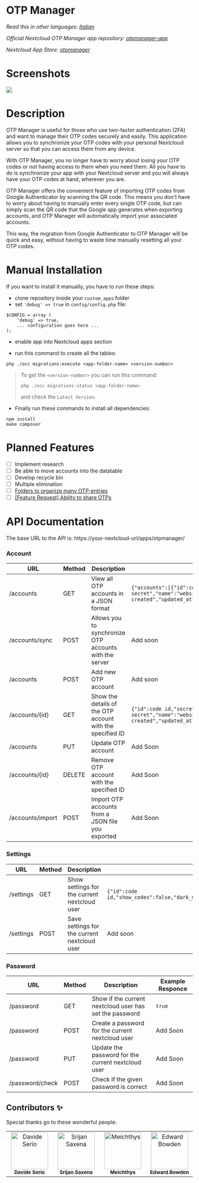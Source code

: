 <!--
SPDX-FileCopyrightText: Matteo Convertino <matteo@convertino.cloud>
SPDX-License-Identifier: CC0-1.0
-->

# OTP Manager

*Read this in other languages: [Italian](README.it.md)*

*Official Nextcloud OTP Manager app repository: [otpmanager-app](https://github.com/matteo-convertino/otpmanager-app)*

*Nextcloud App Store: [otpmanager](https://apps.nextcloud.com/apps/otpmanager)*

# Screenshots
<img src="img/screenshots/1.png">

# Description
OTP Manager is useful for those who use two-factor authentication (2FA) and want to manage their OTP codes securely and easily. 
This application allows you to synchronize your OTP codes with your personal Nextcloud server so that you can access them from any device.

With OTP Manager, you no longer have to worry about losing your OTP codes or not having access to them when you need them. 
All you have to do is synchronize your app with your Nextcloud server and you will always have your OTP codes at hand, wherever you are.

OTP Manager offers the convenient feature of importing OTP codes from Google Authenticator by scanning the QR code. 
This means you don't have to worry about having to manually enter every single OTP code, but can simply scan the QR code that the Google app generates when exporting 
accounts, and OTP Manager will automatically import your associated accounts.

This way, the migration from Google Authenticator to OTP Manager will be quick and easy, without having to waste time manually resetting all your OTP codes.

# Manual Installation

If you want to install it manually, you have to run these steps:

- clone repository inside your `custom_apps` folder
- set `'debug' => true` in `config/config.php` file:
```
$CONFIG = array (
    'debug' => true,
    ... configuration goes here ...
);

```
- enable app into Nextcloud apps section

- run this command to create all the tables: 
```
php ./occ migrations:execute <app-folder-name> <version-number>
```
> To get the `<version-number>` you can run this command:
> ```
> php ./occ migrations:status <app-folder-name>
> ```
> and check the `Latest Version`.

- Finally run these commands to install all dependencies:
```
npm install
make composer
```
    
# Planned Features
- [ ] Implement research
- [ ] Be able to move accounts into the datatable
- [ ] Develop recycle bin
- [ ] Multiple elimination
- [ ] [Folders to organize many OTP-entries](https://github.com/matteo-convertino/otpmanager-nextcloud/issues/12)
- [ ] [[Feature Request] Ability to share OTPs](https://github.com/matteo-convertino/otpmanager-nextcloud/issues/13)

# API Documentation
The base URL to the API is: https://your-nextcloud-url/apps/otpmanager/

### Account
| URL | Method | Description | Example Responce |
| --- | ------ | ------------| --------------- |
| /accounts | GET | View all OTP accounts in a JSON format | ```{"accounts":[{"id":code id,"secret":"your-secret","name":"website","issuer":"","digits":6,"type":"totp","period":30,"algorithm":0,"counter":null,"icon":"default","position":0,"user_id":"username","created_at":"time created","updated_at":"time last updated","deleted_at":null}]}``` |
| /accounts/sync | POST | Allows you to synchronize OTP accounts with the server | Add soon |
| /accounts | POST | Add new OTP account | Add soon |
| /accounts/{id} | GET | Show the details of the OTP account with the specified ID | ```{"id":code id,"secret":"your-secret","name":"website","issuer":"","digits":6,"type":"totp","period":30,"algorithm":0,"counter":null,"icon":"default","position":0,"user_id":"username","created_at":"time created","updated_at":"time last updated","deleted_at":null}``` |
| /accounts | PUT | Update OTP account | Add Soon |
| /accounts/{id} | DELETE | Remove OTP account with the specified ID | Add Soon |
| /accounts/import | POST | Import OTP accounts from a JSON file you exported | Add Soon |

### Settings
| URL | Method | Description | Example Responce |
| --- | ------ | ----------- | ---------------- |
| /settings | GET | Show settings for the current nextcloud user | ```{"id":code id,"show_codes":false,"dark_mode":true,"records_per_page":"10","user_id":"username"}``` |
| /settings | POST | Save settings for the current nextcloud user | Add soon |

### Password
| URL | Method | Description | Example Responce |
| --- | ------ | ----------- | ---------------- |
| /password | GET | Show if the current nextcloud user has set the password | ```true``` |
| /password | POST | Create a password for the current nextcloud user | Add Soon |
| /password | PUT | Update the password for the current nextcloud user | Add Soon |
| /password/check | POST | Check if the given password is correct | Add Soon |

## Contributors ✨

Special thanks go to these wonderful people:
<table>
  <tbody>
    <tr>
      <td align="center" valign="top" width="14.28%"><a href="https://github.com/davideserio"><img src="https://avatars.githubusercontent.com/u/90445202?v=4" width="100px;" alt="Davide Serio"/><br /><sub><b>Davide Serio</b></sub></a><br /></td>
      <td align="center" valign="top" width="14.28%"><a href="https://github.com/srijansaxena11"><img src="https://avatars.githubusercontent.com/u/34964694?v=4" width="100px;" alt="Srijan Saxena"/><br /><sub><b>Srijan Saxena</b></sub></a><br /></td>
      <td align="center" valign="top" width="14.28%"><a href="https://github.com/meichthys"><img src="https://avatars.githubusercontent.com/u/10717998?v=4" width="100px;" alt="Meichthys"/><br /><sub><b>Meichthys</b></sub></a><br /></td>
      <td align="center" valign="top" width="14.28%"><a href="https://github.com/beatles1"><img src="https://avatars.githubusercontent.com/u/1923058?v=4" width="100px;" alt=" Edward Bowden"/><br /><sub><b>Edward Bowden</b></sub></a><br /></td>
    </tr>
  </tbody>
</table>
